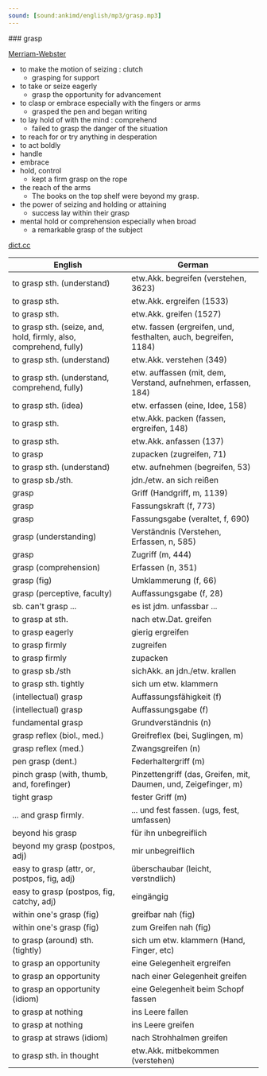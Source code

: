 ```yaml
---
sound: [sound:ankimd/english/mp3/grasp.mp3]
---
```


\### grasp

[Merriam-Webster](https://www.merriam-webster.com/dictionary/grasp)

- to make the motion of seizing : clutch
    - grasping for support
- to take or seize eagerly
    - grasp the opportunity for advancement
- to clasp or embrace especially with the fingers or arms
    - grasped the pen and began writing
- to lay hold of with the mind : comprehend
    - failed to grasp the danger of the situation
- to reach for or try anything in desperation
- to act boldly
- handle
- embrace
- hold, control
    - kept a firm grasp on the rope
- the reach of the arms
    - The books on the top shelf were beyond my grasp.
- the power of seizing and holding or attaining
    - success lay within their grasp
- mental hold or comprehension especially when broad
    - a remarkable grasp of the subject

[dict.cc](https://www.dict.cc/grasp)

| English        | German       |
| -------------- | ------------ |
| to grasp sth. (understand) | etw.Akk. begreifen (verstehen, 3623) |
| to grasp sth. | etw.Akk. ergreifen (1533) |
| to grasp sth. | etw.Akk. greifen (1527) |
| to grasp sth. (seize, and, hold, firmly, also, comprehend, fully) | etw. fassen (ergreifen, und, festhalten, auch, begreifen, 1184) |
| to grasp sth. (understand) | etw.Akk. verstehen (349) |
| to grasp sth. (understand, comprehend, fully) | etw. auffassen (mit, dem, Verstand, aufnehmen, erfassen, 184) |
| to grasp sth. (idea) | etw. erfassen (eine, Idee, 158) |
| to grasp sth. | etw.Akk. packen (fassen, ergreifen, 148) |
| to grasp sth. | etw.Akk. anfassen (137) |
| to grasp | zupacken (zugreifen, 71) |
| to grasp sth. (understand) | etw. aufnehmen (begreifen, 53) |
| to grasp sb./sth. | jdn./etw. an sich reißen |
| grasp | Griff (Handgriff, m, 1139) |
| grasp | Fassungskraft (f, 773) |
| grasp | Fassungsgabe (veraltet, f, 690) |
| grasp (understanding) | Verständnis (Verstehen, Erfassen, n, 585) |
| grasp | Zugriff (m, 444) |
| grasp (comprehension) | Erfassen (n, 351) |
| grasp (fig) | Umklammerung (f, 66) |
| grasp (perceptive, faculty) | Auffassungsgabe (f, 28) |
| sb. can't grasp ... | es ist jdm. unfassbar ... |
| to grasp at sth. | nach etw.Dat. greifen |
| to grasp eagerly | gierig ergreifen |
| to grasp firmly | zugreifen |
| to grasp firmly | zupacken |
| to grasp sb./sth | sichAkk. an jdn./etw. krallen |
| to grasp sth. tightly | sich um etw. klammern |
| (intellectual) grasp | Auffassungsfähigkeit (f) |
| (intellectual) grasp | Auffassungsgabe (f) |
| fundamental grasp | Grundverständnis (n) |
| grasp reflex (biol., med.) | Greifreflex (bei, Suglingen, m) |
| grasp reflex (med.) | Zwangsgreifen (n) |
| pen grasp (dent.) | Federhaltergriff (m) |
| pinch grasp (with, thumb, and, forefinger) | Pinzettengriff (das, Greifen, mit, Daumen, und, Zeigefinger, m) |
| tight grasp | fester Griff (m) |
| ... and grasp firmly. | ... und fest fassen. (ugs, fest, umfassen) |
| beyond his grasp | für ihn unbegreiflich |
| beyond my grasp (postpos, adj) | mir unbegreiflich |
| easy to grasp (attr, or, postpos, fig, adj) | überschaubar (leicht, verstndlich) |
| easy to grasp (postpos, fig, catchy, adj) | eingängig |
| within one's grasp (fig) | greifbar nah (fig) |
| within one's grasp (fig) | zum Greifen nah (fig) |
| to grasp (around) sth. (tightly) | sich um etw. klammern (Hand, Finger, etc) |
| to grasp an opportunity | eine Gelegenheit ergreifen |
| to grasp an opportunity | nach einer Gelegenheit greifen |
| to grasp an opportunity (idiom) | eine Gelegenheit beim Schopf fassen |
| to grasp at nothing | ins Leere fallen |
| to grasp at nothing | ins Leere greifen |
| to grasp at straws (idiom) | nach Strohhalmen greifen |
| to grasp sth. in thought | etw.Akk. mitbekommen (verstehen) |
